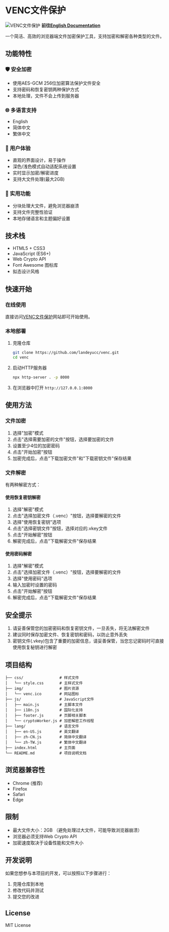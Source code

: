 # VENC文件保护
![VENC文件保护](img/venc.ico)
**前往[English Documentation](README.md)**

一个简洁、高效的浏览器端文件加密保护工具，支持加密和解密各种类型的文件。

## 功能特性

### 🛡️ 安全加密
- 使用AES-GCM 256位加密算法保护文件安全
- 支持密码和恢复密钥两种保护方式
- 本地处理，文件不会上传到服务器

### 🌐 多语言支持
- English
- 简体中文
- 繁体中文

### 🎨 用户体验
- 直观的界面设计，易于操作
- 深色/浅色模式自动适配系统设置
- 实时显示加密/解密进度
- 支持大文件处理(最大2GB)

### 🔧 实用功能
- 分块处理大文件，避免浏览器崩溃
- 支持文件完整性验证
- 本地存储语言和主题偏好设置

## 技术栈

- HTML5 + CSS3
- JavaScript (ES6+)
- Web Crypto API
- Font Awesome 图标库
- 拟态设计风格

## 快速开始

### 在线使用
直接访问[VENC文件保护](https://venc.vl-x.vip/)网站即可开始使用。

### 本地部署
1. 克隆仓库
   ```bash
   git clone https://github.com/landeyucc/venc.git
   cd venc
   ```
2. 启动HTTP服务器
   ```bash
   npx http-server . -p 8000
   ```
3. 在浏览器中打开 `http://127.0.0.1:8000`

## 使用方法

### 文件加密
1. 选择"加密"模式
2. 点击"选择需要加密的文件"按钮，选择要加密的文件
3. 设置至少4位的加密密码
4. 点击"开始加密"按钮
5. 加密完成后，点击"下载加密文件"和"下载密钥文件"保存结果

### 文件解密
有两种解密方式：

#### 使用恢复密钥解密
1. 选择"解密"模式
2. 点击"选择加密文件（.venc）"按钮，选择要解密的文件
3. 选择"使用恢复密钥"选项
4. 点击"选择密钥文件"按钮，选择对应的.vkey文件
5. 点击"开始解密"按钮
6. 解密完成后，点击"下载解密文件"保存结果

#### 使用密码解密
1. 选择"解密"模式
2. 点击"选择加密文件（.venc）"按钮，选择要解密的文件
3. 选择"使用密码"选项
4. 输入加密时设置的密码
5. 点击"开始解密"按钮
6. 解密完成后，点击"下载解密文件"保存结果

## 安全提示

1. 请妥善保管您的加密密码和恢复密钥文件，一旦丢失，将无法解密文件
2. 建议同时保存加密文件、恢复密钥和密码，以防止意外丢失
3. 密钥文件(.vkey)包含了重要的加密信息，请妥善保管，当您忘记密码时可直接使用恢复秘钥进行解密

## 项目结构

```
├── css/                # 样式文件
│   └── style.css       # 主样式文件
├── img/                # 图片资源
│   └── venc.ico        # 网站图标
├── js/                 # JavaScript文件
│   ├── main.js         # 主脚本文件
│   ├── i18n.js         # 国际化支持
│   ├── footer.js       # 页脚相关脚本
│   └── cryptoWorker.js # 加密解密工作线程
├── lang/               # 语言文件
│   ├── en-US.js        # 英文翻译
│   ├── zh-CN.js        # 简体中文翻译
│   └── zh-TW.js        # 繁体中文翻译
├── index.html          # 主页面
└── README.md           # 项目说明文档
```

## 浏览器兼容性

- Chrome (推荐) 
- Firefox 
- Safari 
- Edge 

## 限制

- 最大文件大小：2GB （避免处理过大文件，可能导致浏览器崩溃）
- 浏览器必须支持Web Crypto API
- 加密速度取决于设备性能和文件大小

## 开发说明

如果您想参与本项目的开发，可以按照以下步骤进行：

1. 克隆仓库到本地
2. 修改代码并测试
3. 提交您的改进

## License

MIT License

